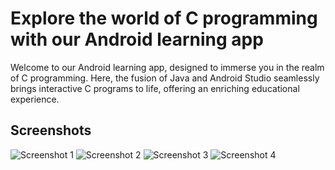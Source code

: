 # Explore the world of C programming with our Android learning app

Welcome to our Android learning app, designed to immerse you in the realm of C programming. Here, the fusion of Java and Android Studio seamlessly brings interactive C programs to life, offering an enriching educational experience.

## Screenshots

![Screenshot 1](https://raw.githubusercontent.com/HakNinja/CPrograms-AndroidApplication/main/screenshots/s1.jpg)
![Screenshot 2](https://raw.githubusercontent.com/HakNinja/CPrograms-AndroidApplication/main/screenshots/s2.jpg)
![Screenshot 3](https://raw.githubusercontent.com/HakNinja/CPrograms-AndroidApplication/main/screenshots/s3.jpg)
![Screenshot 4](https://raw.githubusercontent.com/HakNinja/CPrograms-AndroidApplication/main/screenshots/s4.jpg)
